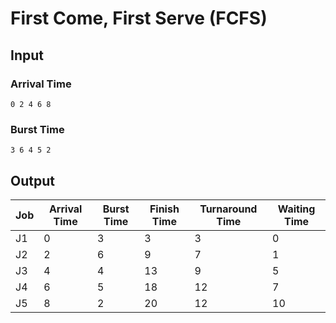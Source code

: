 # First Come, First Serve (FCFS)

## Input

### Arrival Time

```text
0 2 4 6 8
```

### Burst Time

```text
3 6 4 5 2
```

## Output

| Job | Arrival Time | Burst Time | Finish Time | Turnaround Time | Waiting Time |
| --- | ------------ | ---------- | ----------- | --------------- | ------------ |
| J1  | 0            | 3          | 3           | 3               | 0            |
| J2  | 2            | 6          | 9           | 7               | 1            |
| J3  | 4            | 4          | 13          | 9               | 5            |
| J4  | 6            | 5          | 18          | 12              | 7            |
| J5  | 8            | 2          | 20          | 12              | 10           |
